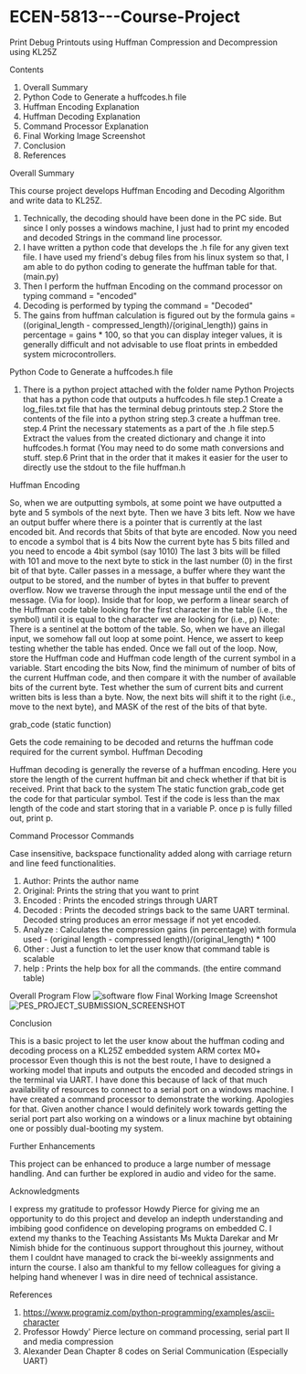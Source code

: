 # ECEN-5813---Course-Project
Print Debug Printouts using Huffman Compression and Decompression using KL25Z

Contents
1. Overall Summary
2. Python Code to Generate a huffcodes.h file
3. Huffman Encoding Explanation
4. Huffman Decoding Explanation
5. Command Processor Explanation
6. Final Working Image Screenshot
7. Conclusion
8. References

Overall Summary

This course project develops Huffman Encoding and Decoding Algorithm and write data to KL25Z.
1. Technically, the decoding should have been done in the PC side. But since I only posses a windows machine, I just had to print my encoded and decoded
   Strings in the command line processor.
2. I have written a python code that develops the .h file for any given text file. I have used my friend's debug files from his linux system so that, 
   I am able to do python coding to generate the huffman table for that. (main.py)
3. Then I perform the huffman Encoding on the command processor on typing command = "encoded"
4. Decoding is performed by typing the command = "Decoded"
5. The gains from huffman calculation is figured out by the formula gains = ((original_length - compressed_length)/(original_length))
   gains in percentage = gains * 100, so that you can display integer values, it is generally difficult and not advisable to use float prints in embedded system microcontrollers.

Python Code to Generate a huffcodes.h file
1. There is a python project attached with the folder name Python Projects that has a python code that outputs a huffcodes.h file
   step.1 Create a log_files.txt file that has the terminal debug printouts
   step.2 Store the contents of the file into a python string
   step.3 create a huffman tree.
   step.4 Print the necessary statements as a part of the .h file
   step.5 Extract the values from the created dictionary and change it into huffcodes.h format (You may need to do some math conversions and stuff.
   step.6 Print that in the order that it makes it easier for the user to directly use the stdout to the file huffman.h

Huffman Encoding

So, when we are outputting symbols, at some point we have outputted a byte and 5 symbols of the next byte. Then we have 3 bits left. 
Now we have an output buffer where there is a pointer that is currently at the last encoded bit. And records that 5bits of that byte are encoded.
Now you need to encode a symbol that is 4 bits
Now the current byte has 5 bits filled and you need to encode a 4bit symbol (say 1010)
The last 3 bits will be filled with 101 and move to the next byte to stick in the last number (0) in the first bit of that byte.
Caller passes in a message, a buffer where they want the output to be stored, and the number of bytes in that buffer to prevent overflow.
Now we traverse through the input message until the end of the message. (Via for loop).
Inside that for loop, we perform a linear search of the Huffman code table looking for the first character in the table (i.e., the symbol) until it is equal to the character we are looking for (i.e., p)
	Note: There is a sentinel at the bottom of the table. So, when we have an illegal input, we somehow fall out loop at some point. Hence, we assert to keep testing whether the table has ended.
Once we fall out of the loop.
Now, store the Huffman code and Huffman code length of the current symbol in a variable.
Start encoding the bits
Now, find the minimum of number of bits of the current Huffman code, and then compare it with the number of available bits of the current byte. Test whether the sum of current bits and current written bits is less than a byte.
Now, the next bits will shift it to the right (i.e., move to the next byte), and MASK of the rest of the bits of that byte.

grab_code (static function)

Gets the code remaining to be decoded and returns the huffman code required for the current symbol.
Huffman Decoding

Huffman decoding is generally the reverse of a huffman encoding.
Here you store the length of the current huffman bit and check whether if that bit is received. Print that back to the system
The static function grab_code get the code for that particular symbol.
Test if the code is less than the max length of the code and start storing that in a variable P.
once p is fully filled out, print p.


Command Processor Commands

Case insensitive, backspace functionality added along with carriage return and line feed functionalities.

1. Author: Prints the author name
2. Original:	Prints the string that you want to print
3. Encoded :	Prints the encoded strings through UART
4. Decoded :	Prints the decoded strings back to the same UART terminal. Decoded string produces an error message if not yet encoded.
5. Analyze : 	Calculates the compression gains (in percentage) with formula used - (original length - compressed length)/(original_length) * 100
6. Other   :	Just a function to let the user know that command table is scalable
7. help	   :	Prints the help box for all the commands. (the entire command table)

Overall Program Flow
![software flow](https://user-images.githubusercontent.com/89497188/166406431-8e126303-cb03-4279-bb8a-d5df84951ea5.jpg)
Final Working Image Screenshot
![PES_PROJECT_SUBMISSION_SCREENSHOT](https://user-images.githubusercontent.com/89497188/166405261-35e58a93-0bdb-4d50-b610-cda4763b90c7.jpg)

Conclusion

This is a basic project to let the user know about the huffman coding and decoding process on a KL25Z embedded system ARM cortex M0+ processor
Even though this is not the best route, I have to designed a working model that inputs and outputs the encoded and decoded strings in the terminal via UART.
I have done this because of lack of that much availability of resources to connect to a serial port on a windows machine. I have created a command processor to demonstrate the working. Apologies for that. Given another chance I would definitely work towards getting the serial port part also working on a windows or a linux machine byt obtaining one or possibly dual-booting my system.

Further Enhancements

This project can be enhanced to produce a large number of message handling. And can further be explored in audio and video for the same.

Acknowledgments

I express my gratitude to professor Howdy Pierce for giving me an opportunity to do this project and develop an indepth understanding and imbibing good confidence on developing programs on embedded C.
I extend my thanks to the Teaching Assistants Ms Mukta Darekar and Mr Nimish bhide for the continuous support throughout this journey, without them I couldnt have managed to crack the bi-weekly assignments and inturn the course.
I also am thankful to my fellow colleagues for giving a helping hand whenever I was in dire need of technical assistance.

References

1. https://www.programiz.com/python-programming/examples/ascii-character
2. Professor Howdy' Pierce lecture on command processing, serial part II and media compression
3. Alexander Dean Chapter 8 codes on Serial Communication (Especially UART)
